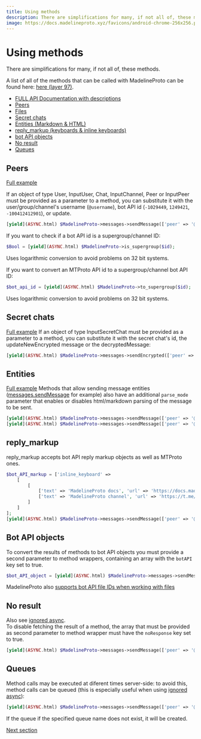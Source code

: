 ```yaml
---
title: Using methods
description: There are simplifications for many, if not all of, these methods.
image: https://docs.madelineproto.xyz/favicons/android-chrome-256x256.png
---
```

# Using methods

There are simplifications for many, if not all of, these methods.

A list of all of the methods that can be called with MadelineProto can be found here: [here (layer 97)](https://docs.madelineproto.xyz/API_docs/).

* [FULL API Documentation with descriptions](https://docs.madelineproto.xyz/API_docs/methods/)
* [Peers](#peers)
* [Files](https://docs.madelineproto.xyz/docs/FILES.html)
* [Secret chats](#secret-chats)
* [Entities (Markdown & HTML)](#entities)
* [reply_markup (keyboards & inline keyboards)](#reply_markup)
* [bot API objects](#bot-api-objects)
* [No result](#no-result)
* [Queues](#queues)

## Peers
[Full example](https://github.com/danog/MadelineProto/blob/master/bot.php)

If an object of type User, InputUser, Chat, InputChannel, Peer or InputPeer must be provided as a parameter to a method, you can substitute it with the user/group/channel's username (`@username`), bot API id (`-1029449`, `1249421`, `-100412412901`), or update.  

```php
[yield](ASYNC.html) $MadelineProto->messages->sendMessage(['peer' => '@danogentili', 'message' => 'Testing MadelineProto...']);
```

If you want to check if a bot API id is a supergroup/channel ID:
```php
$Bool = [yield](ASYNC.html) $MadelineProto->is_supergroup($id);
```

Uses logarithmic conversion to avoid problems on 32 bit systems.


If you want to convert an MTProto API id to a supergroup/channel bot API ID:
```php
$bot_api_id = [yield](ASYNC.html) $MadelineProto->to_supergroup($id);
```

Uses logarithmic conversion to avoid problems on 32 bit systems.


## Secret chats
[Full example](https://github.com/danog/MadelineProto/blob/master/secret_bot.php)
If an object of type InputSecretChat must be provided as a parameter to a method, you can substitute it with the secret chat's id, the updateNewEncrypted message or the decryptedMessage:

```php
[yield](ASYNC.html) $MadelineProto->messages->sendEncrypted(['peer' => $update, 'message' => ['_' => 'decryptedMessage', 'ttl' => 0, 'message' => 'Hi']]);
```


## Entities
[Full example](https://github.com/danog/MadelineProto/blob/master/tests/testing.php)
Methods that allow sending message entities ([messages.sendMessage](http://docs.madelineproto.xyz/API_docs/methods/messages_sendMessage.html) for example) also have an additional `parse_mode` parameter that enables or disables html/markdown parsing of the message to be sent.

```php
[yield](ASYNC.html) $MadelineProto->messages->sendMessage(['peer' => '@danogentili', 'message' => '[Testing Markdown in MadelineProto](https://docs.madelineproto.xyz)', 'parse_mode' => 'Markdown']);
[yield](ASYNC.html) $MadelineProto->messages->sendMessage(['peer' => '@danogentili', 'message' => '<a href="https://docs.madelineproto.xyz">Testing HTML in MadelineProto</a>', 'parse_mode' => 'HTML']);
```



## reply_markup
reply_markup accepts bot API reply markup objects as well as MTProto ones.

```php
$bot_API_markup = ['inline_keyboard' => 
    [
        [
            ['text' => 'MadelineProto docs', 'url' => 'https://docs.madelineproto.xyz'],
            ['text' => 'MadelineProto channel', 'url' => 'https://t.me/MadelineProto']
        ]
    ]
];
[yield](ASYNC.html) $MadelineProto->messages->sendMessage(['peer' => '@danogentili', 'message' => 'lel', 'reply_markup' => $bot_API_markup]);
```


## Bot API objects
To convert the results of methods to bot API objects you must provide a second parameter to method wrappers, containing an array with the `botAPI` key set to true.

```php
$bot_API_object = [yield](ASYNC.html) $MadelineProto->messages->sendMessage(['peer' => '@danogentili', 'message' => 'lel'], ['botAPI' => true]);
```

MadelineProto also [supports bot API file IDs when working with files](FILES.html)


## No result

Also see [ignored async](https://docs.madelineproto.xyz/docs/ASYNC.html#ignored-async).  
To disable fetching the result of a method, the array that must be provided as second parameter to method wrapper must have the `noResponse` key set to true.

```php
[yield](ASYNC.html) $MadelineProto->messages->sendMessage(['peer' => '@danogentili', 'message' => 'lel'], ['noResponse' => true]);
```


## Queues
Method calls may be executed at diferent times server-side: to avoid this, method calls can be queued (this is especially useful when using [ignored async](https://docs.madelineproto.xyz/docs/ASYNC.html#ignored-async)):

```php
[yield](ASYNC.html) $MadelineProto->messages->sendMessage(['peer' => '@danogentili', 'message' => 'lel'], ['queue' => 'queue_name']);
```

If the queue if the specified queue name does not exist, it will be created.

<a href="https://docs.madelineproto.xyz/docs/CONTRIB.html">Next section</a>